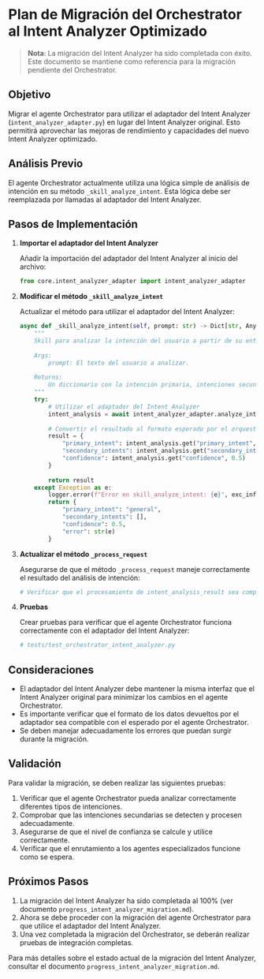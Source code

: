 # Plan de Migración del Orchestrator al Intent Analyzer Optimizado

> **Nota**: La migración del Intent Analyzer ha sido completada con éxito. Este documento se mantiene como referencia para la migración pendiente del Orchestrator.

## Objetivo

Migrar el agente Orchestrator para utilizar el adaptador del Intent Analyzer (`intent_analyzer_adapter.py`) en lugar del Intent Analyzer original. Esto permitirá aprovechar las mejoras de rendimiento y capacidades del nuevo Intent Analyzer optimizado.

## Análisis Previo

El agente Orchestrator actualmente utiliza una lógica simple de análisis de intención en su método `_skill_analyze_intent`. Esta lógica debe ser reemplazada por llamadas al adaptador del Intent Analyzer.

## Pasos de Implementación

1. **Importar el adaptador del Intent Analyzer**

   Añadir la importación del adaptador del Intent Analyzer al inicio del archivo:
   ```python
   from core.intent_analyzer_adapter import intent_analyzer_adapter
   ```

2. **Modificar el método `_skill_analyze_intent`**

   Actualizar el método para utilizar el adaptador del Intent Analyzer:
   ```python
   async def _skill_analyze_intent(self, prompt: str) -> Dict[str, Any]:
       """
       Skill para analizar la intención del usuario a partir de su entrada de texto.
       
       Args:
           prompt: El texto del usuario a analizar.
           
       Returns:
           Un diccionario con la intención primaria, intenciones secundarias y confianza.
       """
       try:
           # Utilizar el adaptador del Intent Analyzer
           intent_analysis = await intent_analyzer_adapter.analyze_intent(prompt)
           
           # Convertir el resultado al formato esperado por el orquestador
           result = {
               "primary_intent": intent_analysis.get("primary_intent", "general"),
               "secondary_intents": intent_analysis.get("secondary_intents", []),
               "confidence": intent_analysis.get("confidence", 0.5)
           }
           
           return result
       except Exception as e:
           logger.error(f"Error en skill_analyze_intent: {e}", exc_info=True)
           return {
               "primary_intent": "general",
               "secondary_intents": [],
               "confidence": 0.5,
               "error": str(e)
           }
   ```

3. **Actualizar el método `_process_request`**

   Asegurarse de que el método `_process_request` maneje correctamente el resultado del análisis de intención:
   ```python
   # Verificar que el procesamiento de intent_analysis_result sea compatible con el nuevo formato
   ```

4. **Pruebas**

   Crear pruebas para verificar que el agente Orchestrator funciona correctamente con el adaptador del Intent Analyzer:
   ```python
   # tests/test_orchestrator_intent_analyzer.py
   ```

## Consideraciones

- El adaptador del Intent Analyzer debe mantener la misma interfaz que el Intent Analyzer original para minimizar los cambios en el agente Orchestrator.
- Es importante verificar que el formato de los datos devueltos por el adaptador sea compatible con el esperado por el agente Orchestrator.
- Se deben manejar adecuadamente los errores que puedan surgir durante la migración.

## Validación

Para validar la migración, se deben realizar las siguientes pruebas:

1. Verificar que el agente Orchestrator pueda analizar correctamente diferentes tipos de intenciones.
2. Comprobar que las intenciones secundarias se detecten y procesen adecuadamente.
3. Asegurarse de que el nivel de confianza se calcule y utilice correctamente.
4. Verificar que el enrutamiento a los agentes especializados funcione como se espera.

## Próximos Pasos

1. La migración del Intent Analyzer ha sido completada al 100% (ver documento `progress_intent_analyzer_migration.md`).
2. Ahora se debe proceder con la migración del agente Orchestrator para que utilice el adaptador del Intent Analyzer.
3. Una vez completada la migración del Orchestrator, se deberán realizar pruebas de integración completas.

Para más detalles sobre el estado actual de la migración del Intent Analyzer, consultar el documento `progress_intent_analyzer_migration.md`.
